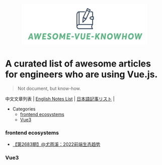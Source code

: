 <p align="center">
<img src="awesome-vue-knowhow.png"  width="400"/ />
</p>

# A curated list of awesome articles for engineers who are using Vue.js.
> Not document, but know-how.

中文文章列表 | [English Notes List](./README.md) | [日本語記事リスト](./README.jp.md) |

- Categories
  - [frontend ecosystems](###frontend-ecosystems)
  - [Vue3](###Vue3)


### frontend ecosystems
- [【第2683期】@尤雨溪：2022前端生态趋势](https://mp.weixin.qq.com/s/E0Heb4gstKi9B7DOOguQkg)

### Vue3


  
